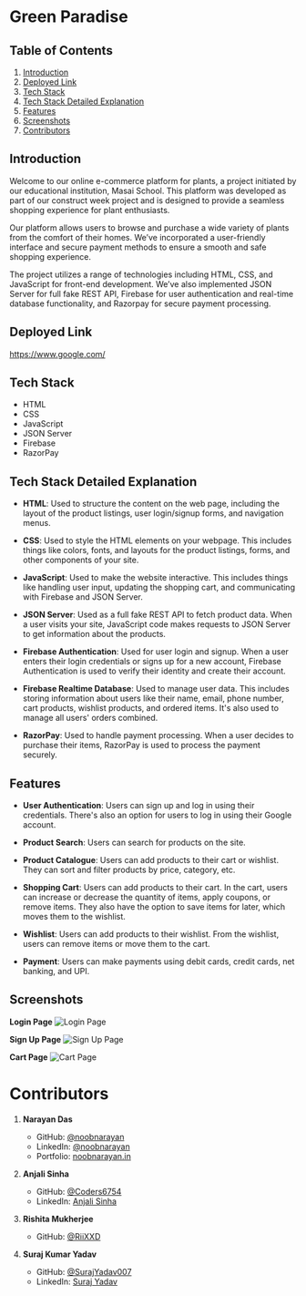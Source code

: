 # Green Paradise

## Table of Contents

1. [Introduction](#introduction)
2. [Deployed Link](#deployed-link)
3. [Tech Stack](#tech-stack)
4. [Tech Stack Detailed Explanation](#tech-stack-detailed-explanation)
5. [Features](#features)
6. [Screenshots](#screenshots)
7. [Contributors](#contributors)

## Introduction

Welcome to our online e-commerce platform for plants, a project initiated by our educational institution, Masai School. This platform was developed as part of our construct week project and is designed to provide a seamless shopping experience for plant enthusiasts.

Our platform allows users to browse and purchase a wide variety of plants from the comfort of their homes. We’ve incorporated a user-friendly interface and secure payment methods to ensure a smooth and safe shopping experience.

The project utilizes a range of technologies including HTML, CSS, and JavaScript for front-end development. We’ve also implemented JSON Server for full fake REST API, Firebase for user authentication and real-time database functionality, and Razorpay for secure payment processing.

## Deployed Link

https://www.google.com/

## Tech Stack

- HTML
- CSS
- JavaScript
- JSON Server
- Firebase
- RazorPay

## Tech Stack Detailed Explanation

- **HTML**: Used to structure the content on the web page, including the layout of the product listings, user login/signup forms, and navigation menus.

- **CSS**: Used to style the HTML elements on your webpage. This includes things like colors, fonts, and layouts for the product listings, forms, and other components of your site.

- **JavaScript**: Used to make the website interactive. This includes things like handling user input, updating the shopping cart, and communicating with Firebase and JSON Server.

- **JSON Server**: Used as a full fake REST API to fetch product data. When a user visits your site, JavaScript code makes requests to JSON Server to get information about the products.

- **Firebase Authentication**: Used for user login and signup. When a user enters their login credentials or signs up for a new account, Firebase Authentication is used to verify their identity and create their account.

- **Firebase Realtime Database**: Used to manage user data. This includes storing information about users like their name, email, phone number, cart products, wishlist products, and ordered items. It's also used to manage all users' orders combined.

- **RazorPay**: Used to handle payment processing. When a user decides to purchase their items, RazorPay is used to process the payment securely.

## Features

- **User Authentication**: Users can sign up and log in using their credentials. There's also an option for users to log in using their Google account.

- **Product Search**: Users can search for products on the site.

- **Product Catalogue**: Users can add products to their cart or wishlist. They can sort and filter products by price, category, etc.

- **Shopping Cart**: Users can add products to their cart. In the cart, users can increase or decrease the quantity of items, apply coupons, or remove items. They also have the option to save items for later, which moves them to the wishlist.

- **Wishlist**: Users can add products to their wishlist. From the wishlist, users can remove items or move them to the cart.

- **Payment**: Users can make payments using debit cards, credit cards, net banking, and UPI.

## Screenshots

**Login Page**
![Login Page](https://github.com/Coders6754/devilish-drop-2377/blob/main/Images/readme_Images/Login_Page.png)

**Sign Up Page**
![Sign Up Page](https://github.com/Coders6754/devilish-drop-2377/blob/main/Images/readme_Images/Sign_up_page.png)

**Cart Page**
![Cart Page](https://github.com/Coders6754/devilish-drop-2377/blob/main/Images/readme_Images/Cart_page.png)

# Contributors

1. **Narayan Das**

   - GitHub: [@noobnarayan](https://github.com/noobnarayan)
   - LinkedIn: [@noobnarayan](https://www.linkedin.com/in/noobnarayan)
   - Portfolio: [noobnarayan.in](https://noobnarayan.in/)

2. **Anjali Sinha**

   - GitHub: [@Coders6754](https://github.com/Coders6754)
   - LinkedIn: [Anjali Sinha](https://www.linkedin.com/in/anjali-sinha-60528b22b/)

3. **Rishita Mukherjee**

   - GitHub: [@RiiXXD](https://github.com/RiiXXD)

4. **Suraj Kumar Yadav**
   - GitHub: [@SurajYadav007](https://github.com/SurajYadav007)
   - LinkedIn: [Suraj Yadav](https://www.linkedin.com/in/suraj-yadav-387bb7253/)
